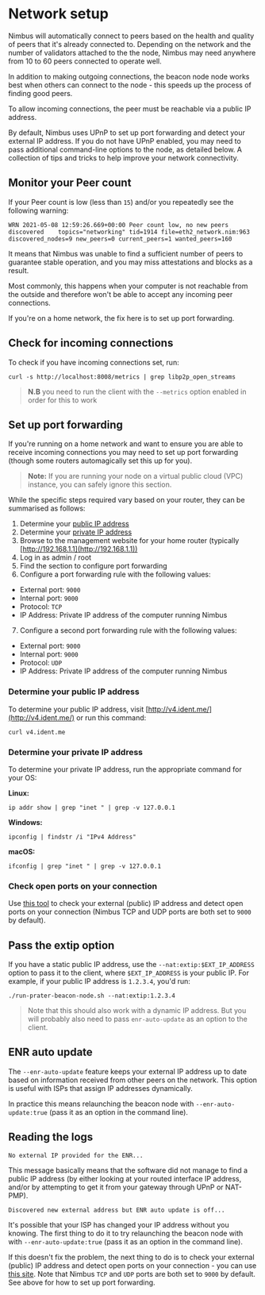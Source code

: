 # Network setup

Nimbus will automatically connect to peers based on the health and quality of peers that it's already connected to. Depending on the network and the number of validators attached to the the node, Nimbus may need anywhere from 10 to 60 peers connected to operate well.

In addition to making outgoing connections, the beacon node node works best when others can connect to the node - this speeds up the process of finding good peers.

To allow incoming connections, the peer must be reachable via a public IP address.

By default, Nimbus uses UPnP to set up port forwarding and detect your external IP address. If you do not have UPnP enabled, you may need to pass additional command-line options to the node, as detailed below.
A collection of tips and tricks to help improve your network connectivity.

## Monitor your Peer count

If your Peer count is low (less than `15`) and/or you repeatedly see the following warning:
```
WRN 2021-05-08 12:59:26.669+00:00 Peer count low, no new peers discovered    topics="networking" tid=1914 file=eth2_network.nim:963 discovered_nodes=9 new_peers=0 current_peers=1 wanted_peers=160
```

It means that Nimbus was unable to find a sufficient number of peers to guarantee stable operation, and you may miss attestations and blocks as a result. 

Most commonly, this happens when your computer is not reachable from the outside and therefore won't be able to accept any incoming peer connections.

If you're on a home network, the fix here is to set up port forwarding.

## Check for incoming connections

To check if you have incoming connections set, run:

```
curl -s http://localhost:8008/metrics | grep libp2p_open_streams 
```

> **N.B** you need to run the client with the `--metrics` option enabled in order for this to work


## Set up port forwarding

If you're running on a home network and want to ensure you are able to receive incoming connections you may need to set up port forwarding (though some routers automagically set this up for you).


> **Note:** If you are running your node on a virtual public cloud (VPC) instance, you can safely ignore this section.

While the specific steps required vary based on your router, they can be summarised as follows:

1. Determine your [public IP address](./networking.md#determine-your-public-ip-address)
2. Determine your [private IP address](./networking.md#determine-your-private-ip-address)
3. Browse to the management website for your home router (typically [http://192.168.1.1](http://192.168.1.1))
4. Log in as admin / root
5. Find the section to configure port forwarding
6. Configure a port forwarding rule with the following values:
- External port: `9000`
- Internal port: `9000`
- Protocol: `TCP`
- IP Address: Private IP address of the computer running Nimbus
7. Configure a second port forwarding rule with the following values:
- External port: `9000`
- Internal port: `9000`
- Protocol: `UDP`
- IP Address: Private IP address of the computer running Nimbus

### Determine your public IP address

To determine your public IP address, visit [http://v4.ident.me/](http://v4.ident.me/) or run this command:

```
curl v4.ident.me
```

### Determine your private IP address

To determine your private IP address, run the appropriate command for your OS:

**Linux:**

```
ip addr show | grep "inet " | grep -v 127.0.0.1
```

**Windows:**

```
ipconfig | findstr /i "IPv4 Address"
```

**macOS:**

```
ifconfig | grep "inet " | grep -v 127.0.0.1
```

### Check open ports on your connection

Use [this tool](https://www.yougetsignal.com/tools/open-ports/) to check your external (public) IP address and detect open ports on your connection (Nimbus TCP and UDP ports are both set to `9000` by default).


## Pass the extip option
If you have a static public IP address, use the `--nat:extip:$EXT_IP_ADDRESS` option to pass it to the client,  where `$EXT_IP_ADDRESS` is your public IP. For example, if your public IP address is `1.2.3.4`, you'd run:

```
./run-prater-beacon-node.sh --nat:extip:1.2.3.4
```

> Note that this should also work with a dynamic IP address. But you will probably also need to pass `enr-auto-update` as an option to the client.

## ENR auto update


The `--enr-auto-update` feature keeps your external IP address up to date based on information received from other peers on the network. This option is useful with ISPs that assign IP addresses dynamically.

In practice this means relaunching the beacon node with `--enr-auto-update:true` (pass it as an option in the command line).

## Reading the logs

`No external IP provided for the ENR...`

This message basically means that the software did not manage to find a public IP address (by either looking at your routed interface IP address, and/or by attempting to get it from your gateway through UPnP or NAT-PMP).

`Discovered new external address but ENR auto update is off...` 

It's possible that your ISP has changed your IP address without you knowing. The first thing to do it to try relaunching the beacon node with with `--enr-auto-update:true` (pass it as an option in the command line).

If this doesn't fix the problem, the next thing to do is to check your external (public) IP address and detect open ports on your connection - you can use [this site](https://www.yougetsignal.com/tools/open-ports/ ).  Note that Nimbus `TCP` and `UDP` ports are both set to `9000` by default. See above for how to set up port forwarding.


